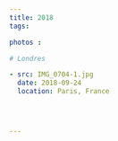 ```yaml
---
title: 2018
tags:

photos :

# Londres

- src: IMG_0704-1.jpg
  date: 2018-09-24
  location: Paris, France




---
```

